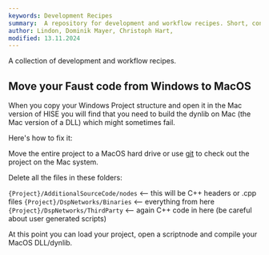 ```yaml
---
keywords: Development Recipes
summary:  A repository for development and workflow recipes. Short, concise, bullet point.
author: Lindon, Dominik Mayer, Christoph Hart, 
modified: 13.11.2024
---
```

A collection of development and workflow recipes.

## Move your Faust code from Windows to MacOS

When you copy your Windows Project structure and open it in the Mac version of HISE you will find that you need to build the dynlib on Mac (the Mac version of a DLL) which might sometimes fail.

Here's how to fix it:

Move the entire project to a MacOS hard drive or use [git](/glossary/git) to check out the project on the Mac system.

Delete all the files in these folders:

`{Project}/AdditionalSourceCode/nodes` <-- this will be C++ headers or .cpp files
`{Project}/DspNetworks/Binaries` <— everything from here 
`{Project}/DspNetworks/ThirdParty` <-- again C++ code in here (be careful about user generated scripts)

At this point you can load your project, open a scriptnode and compile your MacOS DLL/dynlib.
